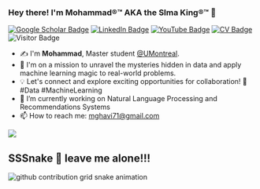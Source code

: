 ###   Hey there! I'm Mohammad®™ AKA the Slma King®™ 👋
[![Google Scholar Badge](https://img.shields.io/badge/Google-Scholar-blue)](https://scholar.google.ca/citations?user=e9WsL44AAAAJ&hl=en)
[![LinkedIn Badge](https://img.shields.io/badge/My-LinkedIn-blue)](https://www.linkedin.com/in/mohammad-ghavidel/)
[![YouTube Badge](https://img.shields.io/badge/My-YouTube-red)](https://www.youtube.com/channel/UCBKHRO27jHyJxXgVa2BsFwg)
[![CV Badge](https://img.shields.io/badge/My-CV-critical)](https://drive.google.com/file/d/1_4W7iUrk-MNw6ZnFNcx4Ts4eGayPmMhb/view?usp=sharing)
![Visitor Badge](https://visitor-badge.laobi.icu/badge?page_id=slmaking.slmaking)


- ✍️  I'm **Mohammad**, Master student [@UMontreal](https://www.umontreal.ca/en/).
- 🔭 I'm on a mission to unravel the mysteries hidden in data and apply machine learning magic to real-world problems.
- 💡 Let's connect and explore exciting opportunities for collaboration! 🤝 #Data #MachineLearning
- 🌱 I’m currently working on Natural Language Processing and Recommendations Systems
- 📫 How to reach me: mghavi71@gmail.com 

<img align="center" src="https://github-readme-stats.vercel.app/api?username=Slmaking&hide=contribs,prs&theme=tokyonight&show_icons=true" />


## SSSnake 🐍 leave me alone!!!
<!-- ![snake gif](https://github.com/slmaking/slmaking/blob/output/github-contribution-grid-snake.gif) -->
<picture>
  <source
    media="(prefers-color-scheme: dark)"
    srcset="https://raw.githubusercontent.com/slmaking/slmaking/output/github-contribution-grid-snake-dark.svg"
  />
  <source
    media="(prefers-color-scheme: light)"
    srcset="https://raw.githubusercontent.com/slmaking/slmaking/output/github-contribution-grid-snake.svg"
  />
  <img
    alt="github contribution grid snake animation"
    src="https://raw.githubusercontent.com/slmaking/slmaking/output/github-contribution-grid-snake.svg"
  />
</picture>

